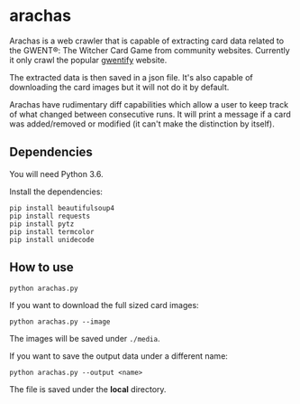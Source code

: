 # arachas

Arachas is a web crawler that is capable of extracting card data related to the GWENT®: The Witcher Card Game from community websites.
Currently it only crawl the popular [gwentify](http://gwentify.com/) website.

The extracted data is then saved in a json file. It's also capable of downloading the card images but it will not do it by default.

Arachas have rudimentary diff capabilities which allow a user to keep track of what changed between consecutive runs.
It will print a message if a card was added/removed or modified (it can't make the distinction by itself). 

## Dependencies

You will need Python 3.6.

Install the dependencies:

```
pip install beautifulsoup4
pip install requests
pip install pytz
pip install termcolor
pip install unidecode
```

## How to use

```
python arachas.py
```

If you want to download the full sized card images:

```
python arachas.py --image
```
The images will be saved under `./media`.

If you want to save the output data under a different name:

```
python arachas.py --output <name>
```

The file is saved under the **local** directory.
